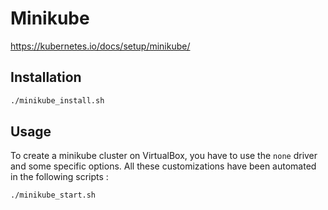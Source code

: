 # Minikube

https://kubernetes.io/docs/setup/minikube/

## Installation

```bash
./minikube_install.sh
```

## Usage

To create a minikube cluster on VirtualBox, you have to use the `none` driver and some specific options.
All these customizations have been automated in the following scripts :

```bash
./minikube_start.sh
```
